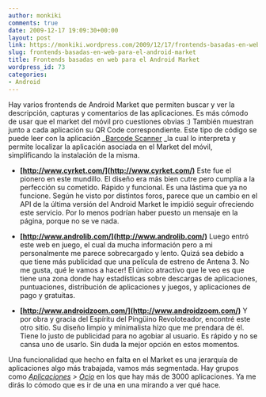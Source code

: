 ```yaml
---
author: monkiki
comments: true
date: 2009-12-17 19:09:30+00:00
layout: post
link: https://monkiki.wordpress.com/2009/12/17/frontends-basadas-en-web-para-el-android-market/
slug: frontends-basadas-en-web-para-el-android-market
title: Frontends basadas en web para el Android Market
wordpress_id: 73
categories:
- Android
---
```


Hay varios frontends de Android Market que permiten buscar y ver la descripción, capturas y comentarios de las aplicaciones. Es más cómodo de usar que el market del móvil pro cuestiones obvias :) También muestran junto a cada aplicación su QR Code correspondiente. Este tipo de código se puede leer con la aplicación _[Barcode Scanner](http://www.androidzoom.com/android_applications/shopping/barcode-scanner_clh.html) _la cual lo interpreta y permite localizar la aplicación asociada en el Market del móvil, simplificando la instalación de la misma.

  * **[http://www.cyrket.com/](http://www.cyrket.com/)** Este fue el pionero en este mundillo. El diseño era más bien cutre pero cumplía a la perfección su cometido. Rápido y funcional. Es una lástima que ya no funcione. Según he visto por distintos foros, parece que un cambio en el API de la última versión del Android Market le impidió seguir ofreciendo este servicio. Por lo menos podrían haber puesto un mensaje en la página, porque no se ve nada.
	
  * **[http://www.androlib.com/](http://www.androlib.com/)** Luego entró este web en juego, el cual da mucha información pero a mi personalmente me parece sobrecargado y lento. Quizá sea debido a que tiene más publicidad que una película de estreno de Antena 3. No me gusta, qué le vamos a hacer! El único atractivo que le veo es que tiene una zona donde hay estadísticas sobre descargas de aplicaciones, puntuaciones, distribución de aplicaciones y juegos, y aplicaciones de pago y gratuitas.
	
  * **[http://www.androidzoom.com/](http://www.androidzoom.com/)** Y por obra y gracia del Espíritu del Pingüino Revoloteador, encontré este otro sitio. Su diseño limpio y minimalista hizo que me prendara de él. Tiene lo justo de publicidad para no agobiar al usuario. Es rápido y no se cansa uno de usarlo. Sin duda la mejor opción en estos momentos.

Una funcionalidad que hecho en falta en el Market es una jerarquía de aplicaciones algo más trabajada, vamos más segmentada. Hay grupos como _[Aplicaciones](http://www.androidzoom.com/android_applications) > [Ocio](http://www.androidzoom.com/android_applications/entertainment)_ en los que hay más de 3000 aplicaciones. Ya me dirás lo cómodo que es ir de una en una mirando a ver qué hace.
